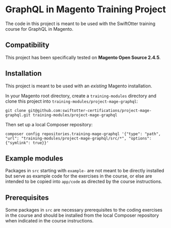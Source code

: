 # GraphQL in Magento Training Project

The code in this project is meant to be used with the SwiftOtter training course for GraphQL in Magento.

## Compatibility

This project has been specifically tested on **Magento Open Source 2.4.5**.

## Installation

This project is meant to be used with an _existing_ Magento installation.

In your Magento root directory, create a `training-modules` directory and clone this project into
`training-modules/project-mage-graphql`:

```
git clone git@github.com:swiftotter-certifications/project-mage-graphql.git training-modules/project-mage-graphql
```

Then set up a local Composer repository:

```
composer config repositories.training-mage-graphql '{"type": "path", "url": "training-modules/project-mage-graphql/src/*", "options": {"symlink": true}}'
```

## Example modules

Packages in `src` starting with `example-` are not meant to be directly installed but serve as example code for the
exercises in the course, or else are intended to be copied into `app/code` as directed by the course instructions.

## Prerequisites

Some packages in `src` are necessary prerequisites to the coding exercises in the course and should be installed from the
local Composer repository when indicated in the course instructions.
